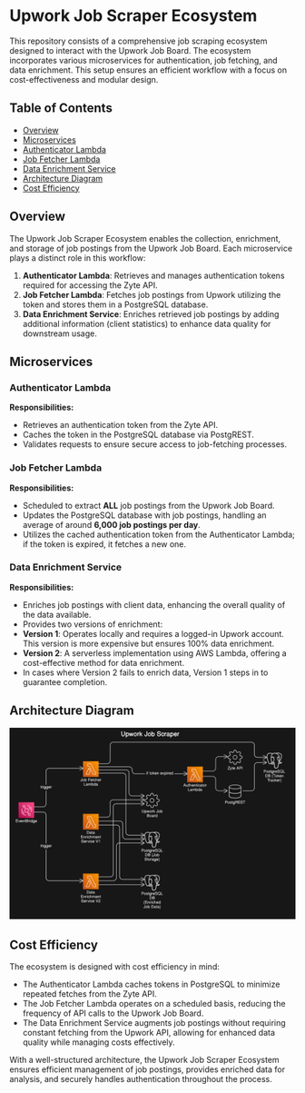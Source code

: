 # Upwork Job Scraper Ecosystem

This repository consists of a comprehensive job scraping ecosystem designed to interact with the Upwork Job Board. The ecosystem incorporates various microservices for authentication, job fetching, and data enrichment. This setup ensures an efficient workflow with a focus on cost-effectiveness and modular design.

## Table of Contents

- [Overview](#overview)
- [Microservices](#microservices)
- [Authenticator Lambda](#authenticator-lambda)
- [Job Fetcher Lambda](#job-fetcher-lambda)
- [Data Enrichment Service](#data-enrichment-service)
- [Architecture Diagram](#architecture-diagram)
- [Cost Efficiency](#cost-efficiency)

## Overview

The Upwork Job Scraper Ecosystem enables the collection, enrichment, and storage of job postings from the Upwork Job Board. Each microservice plays a distinct role in this workflow:

1. **Authenticator Lambda**: Retrieves and manages authentication tokens required for accessing the Zyte API.
2. **Job Fetcher Lambda**: Fetches job postings from Upwork utilizing the token and stores them in a PostgreSQL database.
3. **Data Enrichment Service**: Enriches retrieved job postings by adding additional information (client statistics) to enhance data quality for downstream usage.

## Microservices

### Authenticator Lambda

**Responsibilities:**

- Retrieves an authentication token from the Zyte API.
- Caches the token in the PostgreSQL database via PostgREST.
- Validates requests to ensure secure access to job-fetching processes.

### Job Fetcher Lambda

**Responsibilities:**

- Scheduled to extract **ALL** job postings from the Upwork Job Board.
- Updates the PostgreSQL database with job postings, handling an average of around **6,000 job postings per day**.
- Utilizes the cached authentication token from the Authenticator Lambda; if the token is expired, it fetches a new one.

### Data Enrichment Service

**Responsibilities:**

- Enriches job postings with client data, enhancing the overall quality of the data available.
- Provides two versions of enrichment:
- **Version 1**: Operates locally and requires a logged-in Upwork account. This version is more expensive but ensures 100% data enrichment.
- **Version 2**: A serverless implementation using AWS Lambda, offering a cost-effective method for data enrichment.
- In cases where Version 2 fails to enrich data, Version 1 steps in to guarantee completion.

## Architecture Diagram

![](resources/architecture.png)

## Cost Efficiency

The ecosystem is designed with cost efficiency in mind:

- The Authenticator Lambda caches tokens in PostgreSQL to minimize repeated fetches from the Zyte API.
- The Job Fetcher Lambda operates on a scheduled basis, reducing the frequency of API calls to the Upwork Job Board.
- The Data Enrichment Service augments job postings without requiring constant fetching from the Upwork API, allowing for enhanced data quality while managing costs effectively.

With a well-structured architecture, the Upwork Job Scraper Ecosystem ensures efficient management of job postings, provides enriched data for analysis, and securely handles authentication throughout the process.
